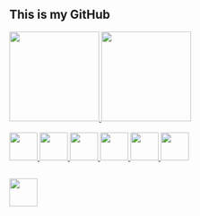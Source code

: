 ## This is my GitHub

<div>
    <a href="https://github.com/ghtanamati">
    <img height="160em" src="https://github-readme-stats.vercel.app/api?username=ghtanamati&show_icons=true&theme=dark&include_all_commits=true&count_private=true"/>
    <img height="160em" src="https://github-readme-stats.vercel.app/api/top-langs/?username=ghtanamati&layout=compact&langs_count=7&theme=dark"/>
</div>

  
<div style="display: inline_block"><br>
  <img id="python" height="50" width="50" src="https://cdn-icons-png.flaticon.com/512/5968/5968350.png">
  <img id="sql" height="50" width="50" src="https://cdn-icons-png.flaticon.com/512/2306/2306173.png">
  <img id="javascript" height="50" width="50" src="https://cdn-icons-png.flaticon.com/512/136/136530.png">
  <img id="html" height="50" width="50" src="https://cdn-icons-png.flaticon.com/512/174/174854.png">
  <img id="css" height="50" width="50" src="https://cdn-icons-png.flaticon.com/512/732/732190.png">
  <img id="c-sharp" height="50" width="50" src="https://cdn-icons-png.flaticon.com/512/2306/2306037.png">
</div>
 
##

<div>
  <a href="https://www.linkedin.com/in/tanamati/"><img  height="50" width="50" src="https://cdn-icons-png.flaticon.com/512/3536/3536505.png"></a>
</div>
